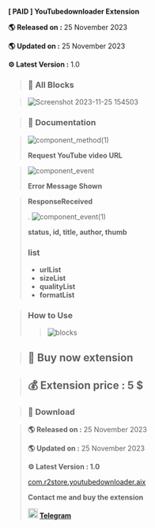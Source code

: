 **[ PAID ] YouTubedownloader Extension** 

**🌎 Released on :** 25 November 2023

**🌎 Updated on :** 25 November 2023

**⚙️ Latest Version :** 1.0

> ### 📄 All Blocks

> ![Screenshot 2023-11-25 154503](https://github.com/R2Storeapp/YouTubedownloader/assets/147613731/087ddba1-5ecf-46aa-9a99-c7414235abc2)

> ### 💫 Documentation

> ![component_method(1)](https://github.com/R2Storeapp/YouTubedownloader/assets/147613731/97c257a0-89b1-42bd-851e-86005c542572)
> 
> **Request YouTube video URL**


> ![component_event](https://github.com/R2Storeapp/YouTubedownloader/assets/147613731/a8e00732-1387-49b5-9a23-7db6b41e11c0)
> 
> **Error Message Shown**

>**ResponseReceived**
>
> . ![component_event(1)](https://github.com/R2Storeapp/YouTubedownloader/assets/147613731/3efe9890-556b-4801-9a75-f80427a26a62)
>
>  **status, id, title, author, thumb**
>
>### list
>- **urlList**
>- **sizeList**
>- **qualityList**
>- **formatList**

> ### How to Use
> 
> > ![blocks](https://github.com/R2Storeapp/YouTubedownloader/assets/147613731/d79e7842-c91a-4a1b-876f-6f332ebcb756)



> ##  📝 Buy now extension

> ##  💰 Extension price : 5 $


> ### 📂 Download

>**🌎 Released on :** 25 November 2023
>
>**🌎 Updated on :** 25 November 2023
> 
> ****⚙️ Latest Version :** 1.0**
> 
>[com.r2store.youtubedownloader.aix](http://r2store.000.pe/)
>
>**Contact me and buy the extension**
**<p><img
        src="https://i.postimg.cc/vBjHYYYZ/t.png"
        title=":telegram:" class="emoji emoji-custom" alt=":telegram:" loading="lazy" width="20" height="20"> <a
        href="https://t.me/R2_Store1/" target="_blank" rel="noopener nofollow ugc">Telegram</a>**

